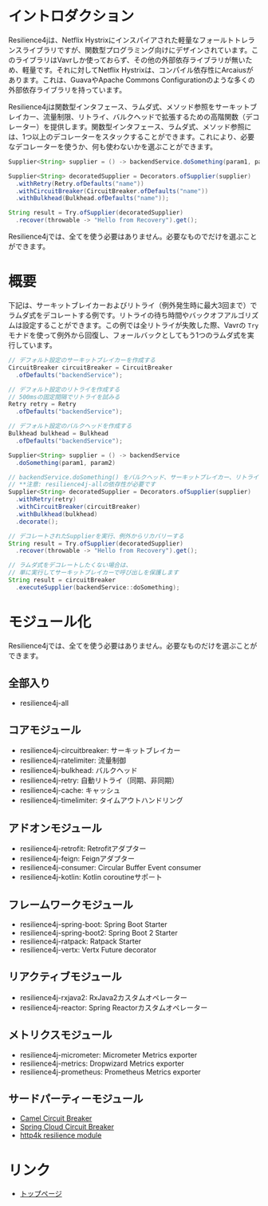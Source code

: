 イントロダクション
====================================================
Resilience4jは、Netflix Hystrixにインスパイアされた軽量なフォールトトレランスライブラリですが、関数型プログラミング向けにデザインされています。このライブラリはVavrしか使っておらず、その他の外部依存ライブラリが無いため、軽量です。それに対してNetflix Hystrixは、コンパイル依存性にArcaiusがあります。これは、GuavaやApache Commons Configurationのような多くの外部依存ライブラリを持っています。

Resilience4jは関数型インタフェース、ラムダ式、メソッド参照をサーキットブレイカー、流量制限、リトライ、バルクヘッドで拡張するための高階関数（デコレーター）を提供します。関数型インタフェース、ラムダ式、メソッド参照には、1つ以上のデコレーターをスタックすることができます。これにより、必要なデコレーターを使うか、何も使わないかを選ぶことができます。

<!-- FIXME 「スタックする」をうまい日本語にする -->

```java
Supplier<String> supplier = () -> backendService.doSomething(param1, param2);

Supplier<String> decoratedSupplier = Decorators.ofSupplier(supplier)
  .withRetry(Retry.ofDefaults("name"))
  .withCircuitBreaker(CircuitBreaker.ofDefaults("name"))
  .withBulkhead(Bulkhead.ofDefaults("name"));  

String result = Try.ofSupplier(decoratedSupplier)
  .recover(throwable -> "Hello from Recovery").get();
```

Resilience4jでは、全てを使う必要はありません。必要なものでだけを選ぶことができます。

# 概要
下記は、サーキットブレイカーおよびリトライ（例外発生時に最大3回まで）でラムダ式をデコレートする例です。リトライの待ち時間やバックオフアルゴリズムは設定することができます。この例では全リトライが失敗した際、Vavrの `Try` モナドを使って例外から回復し、フォールバックとしてもう1つのラムダ式を実行しています。

```java
// デフォルト設定のサーキットブレイカーを作成する
CircuitBreaker circuitBreaker = CircuitBreaker
  .ofDefaults("backendService");

// デフォルト設定のリトライを作成する
// 500msの固定間隔でリトライを試みる
Retry retry = Retry
  .ofDefaults("backendService");

// デフォルト設定のバルクヘッドを作成する
Bulkhead bulkhead = Bulkhead
  .ofDefaults("backendService");

Supplier<String> supplier = () -> backendService
  .doSomething(param1, param2)

// backendService.doSomething() をバルクヘッド、サーキットブレイカー、リトライでデコレートする
// **注意: resilience4j-allの依存性が必要です
Supplier<String> decoratedSupplier = Decorators.ofSupplier(supplier)
  .withRetry(retry)
  .withCircuitBreaker(circuitBreaker)
  .withBulkhead(bulkhead)
  .decorate();

// デコレートされたSupplierを実行、例外からリカバリーする
String result = Try.ofSupplier(decoratedSupplier)
  .recover(throwable -> "Hello from Recovery").get();

// ラムダ式をデコレートしたくない場合は、
// 単に実行してサーキットブレイカーで呼び出しを保護します
String result = circuitBreaker
  .executeSupplier(backendService::doSomething);
```

# モジュール化
Resilience4jでは、全てを使う必要はありません。必要なものだけを選ぶことができます。

## 全部入り
- resilience4j-all

## コアモジュール
- resilience4j-circuitbreaker: サーキットブレイカー
- resilience4j-ratelimiter: 流量制御
- resilience4j-bulkhead: バルクヘッド
- resilience4j-retry: 自動リトライ（同期、非同期）
- resilience4j-cache: キャッシュ
- resilience4j-timelimiter: タイムアウトハンドリング

## アドオンモジュール
- resilience4j-retrofit: Retrofitアダプター
- resilience4j-feign: Feignアダプター
- resilience4j-consumer: Circular Buffer Event consumer
- resilience4j-kotlin: Kotlin coroutineサポート

## フレームワークモジュール
- resilience4j-spring-boot: Spring Boot Starter
- resilience4j-spring-boot2: Spring Boot 2 Starter
- resilience4j-ratpack: Ratpack Starter
- resilience4j-vertx: Vertx Future decorator

## リアクティブモジュール
- resilience4j-rxjava2: RxJava2カスタムオペレーター
- resilience4j-reactor: Spring Reactorカスタムオペレーター

## メトリクスモジュール
- resilience4j-micrometer: Micrometer Metrics exporter
- resilience4j-metrics: Dropwizard Metrics exporter
- resilience4j-prometheus: Prometheus Metrics exporter

## サードパーティーモジュール
- [Camel Circuit Breaker](https://camel.apache.org/manual/latest/resilience4j-eip.html)
- [Spring Cloud Circuit Breaker](https://spring.io/projects/spring-cloud-circuitbreaker)
- [http4k resilience module](https://www.http4k.org/guide/modules/resilience/)

# リンク
- [トップページ](../index.md)
